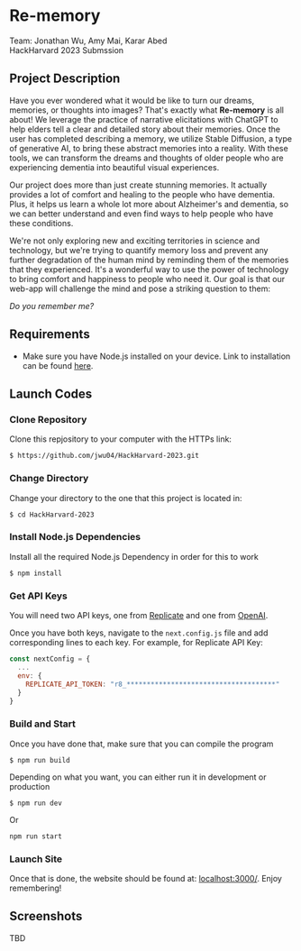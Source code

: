 # Re-memory 
Team: Jonathan Wu, Amy Mai, Karar Abed  
HackHarvard 2023 Submssion
## Project Description
Have you ever wondered what it would be like to turn our dreams, memories, or thoughts into images? That's exactly what **Re-memory** is all about! We leverage the practice of narrative elicitations with ChatGPT to help elders tell a clear and detailed story about their memories. Once the user has completed describing a memory, we utilize Stable Diffusion, a type of generative AI, to bring these abstract memories into a reality. With these tools, we can transform the dreams and thoughts of older people who are experiencing dementia into beautiful visual experiences. 

Our project does more than just create stunning memories. It actually provides a lot of comfort and healing to the people who have dementia. Plus, it helps us learn a whole lot more about Alzheimer's and dementia, so we can better understand and even find ways to help people who have these conditions. 

We're not only exploring new and exciting territories in science and technology, but we're trying to quantify memory loss and prevent any further degradation of the human mind by reminding them of the memories that they experienced. It's a wonderful way to use the power of technology to bring comfort and happiness to people who need it. Our goal is that our web-app will challenge the mind and pose a striking question to them:

*Do you remember me?*
## Requirements
- Make sure you have Node.js installed on your device. Link to installation can be found [here]( https://nodejs.org/en/download).
## Launch Codes
### Clone Repository
Clone this repjository to your computer with the HTTPs link:
```shell
$ https://github.com/jwu04/HackHarvard-2023.git
```
### Change Directory
Change your directory to the one that this project is located in:
```shell
$ cd HackHarvard-2023
```
### Install Node.js Dependencies
Install all the required Node.js Dependency in order for this to work
```shell
$ npm install
```
### Get API Keys
You will need two API keys, one from [Replicate](https://replicate.com/explore) and one from [OpenAI](https://openai.com/).  

Once you have both keys, navigate to the `next.config.js` file and add corresponding lines to each key. For example, for Replicate API Key:
```Javascript
const nextConfig = {
  ...
  env: {
    REPLICATE_API_TOKEN: "r8_*************************************"
  }
}
```
### Build and Start
Once you have done that, make sure that you can compile the program
```shell
$ npm run build
```
Depending on what you want, you can either run it in development or production
```shell
$ npm run dev
```
Or
```shell
npm run start
```
### Launch Site
Once that is done, the website should be found at: [localhost:3000/](localhost:3000/). 
Enjoy remembering!
## Screenshots
TBD
